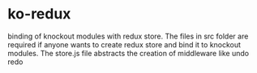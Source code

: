 # ko-redux
binding of knockout modules with redux store. 
The files in src folder are required if anyone wants to create redux store and bind it to knockout modules.
The store.js file abstracts the creation of middleware like undo redo 
